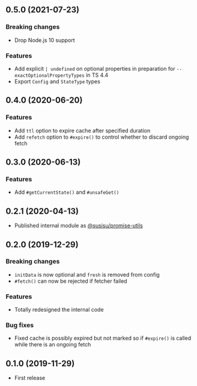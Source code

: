 ## 0.5.0 (2021-07-23)
### Breaking changes
- Drop Node.js 10 support

### Features
- Add explicit `| undefined` on optional properties in preparation for `--exactOptionalPropertyTypes` in TS 4.4
- Export `Config` and `StateType` types

## 0.4.0 (2020-06-20)
### Features
- Add `ttl` option to expire cache after specified duration
- Add `refetch` option to `#expire()` to control whether to discard ongoing fetch

## 0.3.0 (2020-06-13)
### Features
- Add `#getCurrentState()` and `#unsafeGet()`

## 0.2.1 (2020-04-13)
- Published internal module as [@susisu/promise-utils](https://github.com/susisu/promise-utils)

## 0.2.0 (2019-12-29)
### Breaking changes
- `initData` is now optional and `fresh` is removed from config
- `#fetch()` can now be rejected if fetcher failed

### Features
- Totally redesigned the internal code

### Bug fixes
- Fixed cache is possibly expired but not marked so if `#expire()` is called while there is an ongoing fetch

## 0.1.0 (2019-11-29)
- First release
